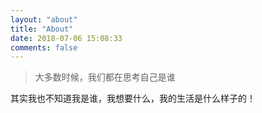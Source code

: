 ```yaml
---
layout: "about"
title: "About"
date: 2018-07-06 15:08:33
comments: false
---
```



>大多数时候，我们都在思考自己是谁

其实我也不知道我是谁，我想要什么，我的生活是什么样子的！
